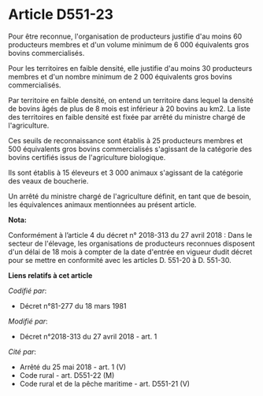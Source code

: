 # Article D551-23

Pour être reconnue, l'organisation de producteurs justifie d'au moins 60 producteurs membres et d'un volume minimum de 6 000
équivalents gros bovins commercialisés.

Pour les territoires en faible densité, elle justifie d'au moins 30 producteurs membres et d'un nombre minimum de 2 000
équivalents gros bovins commercialisés.

Par territoire en faible densité, on entend un territoire dans lequel la densité de bovins âgés de plus de 8 mois est
inférieur à 20 bovins au km2. La liste des territoires en faible densité est fixée par arrêté du ministre chargé de
l'agriculture.

Ces seuils de reconnaissance sont établis à 25 producteurs membres et 500 équivalents gros bovins commercialisés s'agissant
de la catégorie des bovins certifiés issus de l'agriculture biologique.

Ils sont établis à 15 éleveurs et 3 000 animaux s'agissant de la catégorie des veaux de boucherie.

Un arrêté du ministre chargé de l'agriculture définit, en tant que de besoin, les équivalences animaux mentionnées au présent
article.

**Nota:**

Conformément à l’article 4 du décret n° 2018-313 du 27 avril 2018 :  Dans le secteur de l'élevage, les organisations de
producteurs reconnues disposent d'un délai de 18 mois à compter de la date d'entrée en vigueur dudit  décret pour se mettre
en conformité avec les articles D. 551-20 à D. 551-30.

**Liens relatifs à cet article**

_Codifié par_:

  - Décret n°81-277 du 18 mars 1981

_Modifié par_:

  - Décret n°2018-313 du 27 avril 2018 - art. 1

_Cité par_:

  - Arrêté du 25 mai 2018 - art. 1 (V)
  - Code rural - art. D551-22 (M)
  - Code rural et de la pêche maritime - art. D551-21 (V)
